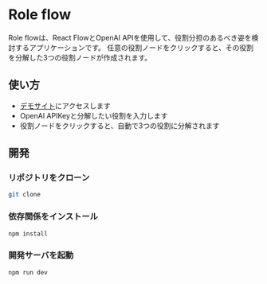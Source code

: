 # Role flow

Role flowは、React FlowとOpenAI APIを使用して、役割分担のあるべき姿を検討するアプリケーションです。
任意の役割ノードをクリックすると、その役割を分解した3つの役割ノードが作成されます。

## 使い方

- [デモサイト](https://yakigac.github.io/role-flow/)にアクセスします
- OpenAI APIKeyと分解したい役割を入力します
- 役割ノードをクリックすると、自動で3つの役割に分解されます

## 開発

### リポジトリをクローン

```sh
git clone 
```

### 依存関係をインストール

```sh
npm install
```

### 開発サーバを起動

```sh
npm run dev
```
